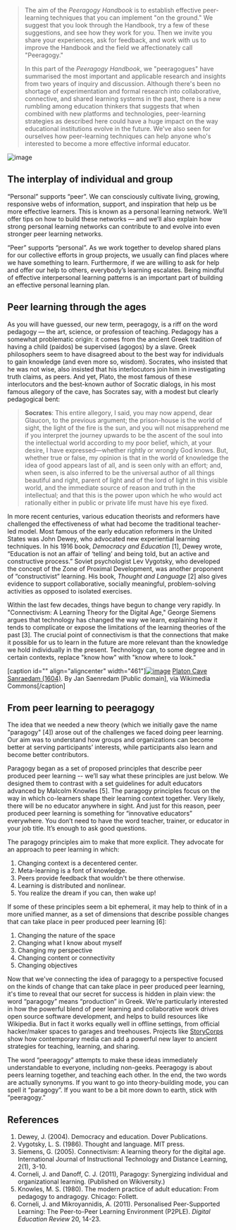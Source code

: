 > The aim of the *Peeragogy Handbook* is to establish effective
> peer-learning techniques that you can implement "on the ground." We
> suggest that you look through the Handbook, try a few of these
> suggestions, and see how they work for you. Then we invite you share
> your experiences, ask for feedback, and work with us to improve the
> Handbook and the field we affectionately call "Peeragogy."
>
> In this part of the *Peeragogy Handbook*, we "peeragogues" have
> summarised the most important and applicable research and insights
> from two years of inquiry and discussion. Although there's been no
> shortage of experimentation and formal research into collaborative,
> connective, and shared learning systems in the past, there is a new
> rumbling among education thinkers that suggests that when combined
> with new platforms and technologies, peer-learning strategies as
> described here could have a huge impact on the way educational
> institutions evolve in the future. We've also seen for ourselves how
> peer-learning techniques can help anyone who's interested to become a
> more effective informal educator.

![image](http://metameso.org/~joe/peeragogy-in-action.jpg)

The interplay of individual and group
-------------------------------------

“Personal” supports “peer”. We can consciously cultivate living,
growing, responsive webs of information, support, and inspiration that
help us be more effective learners. This is known as a personal learning
network. We’ll offer tips on how to build these networks — and we’ll
also explain how strong personal learning networks can contribute to and
evolve into even stronger peer learning networks.

“Peer” supports “personal”. As we work together to develop shared plans
for our collective efforts in group projects, we usually can find places
where we have something to learn. Furthermore, if we are willing to ask
for help and offer our help to others, everybody’s learning escalates.
Being mindful of effective interpersonal learning patterns is an
important part of building an effective personal learning plan.

Peer learning through the ages
------------------------------

As you will have guessed, our new term, peeragogy, is a riff on the word
pedagogy — the art, science, or profession of teaching. Pedagogy has a
somewhat problematic origin: it comes from the ancient Greek tradition
of having a child (paidos) be supervised (agogos) by a slave. Greek
philosophers seem to have disagreed about to the best way for
individuals to gain knowledge (and even more so, wisdom). Socrates, who
insisted that he was not wise, also insisted that his interlocutors join
him in investigating truth claims, as peers. And yet, Plato, the most
famous of these interlocutors and the best-known author of Socratic
dialogs, in his most famous allegory of the cave, has Socrates say, with
a modest but clearly pedagogical bent:

> **Socrates**: This entire allegory, I said, you may now append, dear
> Glaucon, to the previous argument; the prison-house is the world of
> sight, the light of the fire is the sun, and you will not misapprehend
> me if you interpret the journey upwards to be the ascent of the soul
> into the intellectual world according to my poor belief, which, at
> your desire, I have expressed—whether rightly or wrongly God knows.
> But, whether true or false, my opinion is that in the world of
> knowledge the idea of good appears last of all, and is seen only with
> an effort; and, when seen, is also inferred to be the universal author
> of all things beautiful and right, parent of light and of the lord of
> light in this visible world, and the immediate source of reason and
> truth in the intellectual; and that this is the power upon which he
> who would act rationally either in public or private life must have
> his eye fixed.

In more recent centuries, various education theorists and reformers have
challenged the effectiveness of what had become the traditional
teacher-led model. Most famous of the early education reformers in the
United States was John Dewey, who advocated new experiential learning
techniques. In his 1916 book, *Democracy and Education* [1], Dewey
wrote, “Education is not an affair of ‘telling’ and being told, but an
active and constructive process.” Soviet psychologist Lev Vygotsky, who
developed the concept of the Zone of Proximal Development, was another
proponent of “constructivist” learning. His book, *Thought and Language*
[2] also gives evidence to support collaborative, socially meaningful,
problem-solving activities as opposed to isolated exercises.

Within the last few decades, things have begun to change very rapidly.
In "Connectivism: A Learning Theory for the Digital Age," George Siemens
argues that technology has changed the way we learn, explaining how it
tends to complicate or expose the limitations of the learning theories
of the past [3]. The crucial point of connectivism is that the
connections that make it possible for us to learn in the future are more
relevant than the knowledge we hold individually in the present.
Technology can, to some degree and in certain contexts, replace "know
how" with "know where to look."

[caption id="" align="aligncenter"
width="461"][![image](http://upload.wikimedia.org/wikipedia/commons/thumb/b/b1/Platon_Cave_Sanraedam_1604.jpg/640px-Platon_Cave_Sanraedam_1604.jpg "Platon Cave Sanraedam (1604). By Jan Saenredam [Public domain], via Wikimedia Commons")](http://commons.wikimedia.org/wiki/File:Platon_Cave_Sanraedam_1604.jpg)
[Platon Cave Sanraedam
(1604)](http://commons.wikimedia.org/w/index.php?title=File:Platon_Cave_Sanraedam_1604.jpg&oldid=68567627 "Plato's Allegory of the Cave, Engraving by Jan Sanraedam").
By Jan Saenredam [Public domain], via Wikimedia Commons[/caption]

From peer learning to peeragogy
-------------------------------

The idea that we needed a new theory (which we initially gave the name
"paragogy" [4]) arose out of the challenges we faced doing peer
learning. Our aim was to understand how groups and organizations can
become better at serving participants’ interests, while participants
also learn and become better contributors.

Paragogy began as a set of proposed principles that describe peer
produced peer learning -- we’ll say what these principles are just
below. We designed them to contrast with a set guidelines for adult
educators advanced by Malcolm Knowles [5]. The paragogy principles focus
on the way in which co-learners shape their learning context together.
Very likely, there will be no educator anywhere in sight. And just for
this reason, peer produced peer learning is something for “innovative
educators” everywhere. You don’t need to have the word teacher, trainer,
or educator in your job title. It’s enough to ask good questions.

The paragogy principles aim to make that more explicit. They advocate
for an approach to peer learning in which:

1.  Changing context is a decentered center.
2.  Meta-learning is a font of knowledge.
3.  Peers provide feedback that wouldn't be there otherwise.
4.  Learning is distributed and nonlinear.
5.  You realize the dream if you can, then wake up!

If some of these principles seem a bit ephemeral, it may help to think
of in a more unified manner, as a set of dimensions that describe
possible changes that can take place in peer produced peer learning [6]:

1.  Changing the nature of the space
2.  Changing what I know about myself
3.  Changing my perspective
4.  Changing content or connectivity
5.  Changing objectives

Now that we've connecting the idea of paragogy to a perspective focused
on the kinds of change that can take place in peer produced peer
learning, it's time to reveal that our secret for success is hidden in
plain view: the word “paragogy” means “production” in Greek. We’re
particularly interested in how the powerful blend of peer learning and
collaborative work drives open source software development, and helps to
build resources like Wikipedia. But in fact it works equally well in
offline settings, from official hacker/maker spaces to garages and
treehouses. Projects like [StoryCorps](http://storycorps.org/about/)
show how contemporary media can add a powerful new layer to ancient
strategies for teaching, learning, and sharing.

The word “peeragogy” attempts to make these ideas immediately
understandable to everyone, including non-geeks. Peeragogy is about
peers learning together, and teaching each other. In the end, the two
words are actually synonyms. If you want to go into theory-building
mode, you can spell it “paragogy”. If you want to be a bit more down to
earth, stick with “peeragogy.”

References
----------

1.  Dewey, J. (2004). Democracy and education. Dover Publications.
2.  Vygotsky, L. S. (1986). Thought and language. MIT press.
3.  Siemens, G. (2005). Connectivism: A learning theory for the digital
    age. International Journal of Instructional Technology and Distance
    Learning, 2(1), 3-10.
4.  Corneli, J. and Danoff, C. J. (2011), Paragogy: Synergizing
    individual and organizational learning. (Published on Wikiversity.)
5.  Knowles, M. S. (1980). The modern practice of adult education: From
    pedagogy to andragogy. Chicago: Follett.
6.  Corneli, J. and Mikroyannidis, A. (2011). Personalised
    Peer-Supported Learning: The Peer-to-Peer Learning Environment
    (P2PLE). *Digital Education Review* 20, 14-23.

